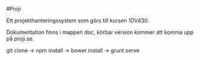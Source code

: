 #Proji

Ett projekthanteringssystem som görs till kursen 1DV430.

Dokumentation finns i mappen doc, körbar version kommer att komma upp på proji.se.

git clone -> npm install -> bower install -> grunt serve